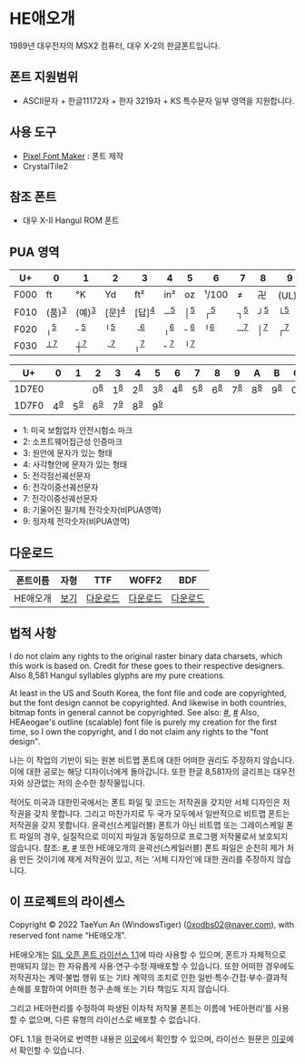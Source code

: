 # HE애오개
1989년 대우전자의 MSX2 컴퓨터, 대우 X-2의 한글폰트입니다.

## 폰트 지원범위
* ASCII문자 + 한글11172자 + 한자 3219자 + KS 특수문자 일부 영역을 지원합니다.

## 사용 도구
* [Pixel Font Maker](https://github.com/wintiger0222/pixel-font-maker) : 폰트 제작
* CrystalTile2

## 참조 폰트
* 대우 X-II Hangul ROM 폰트

## PUA 영역

| U+ | 0                               | 1                               | 2                               | 3                               | 4                            | 5                            | 6                            | 7                            | 8                            | 9                               | A                               | B                            | C                            | D                            | E                               | F                               |
|------|---------------------------------|---------------------------------|---------------------------------|---------------------------------|------------------------------|------------------------------|------------------------------|------------------------------|------------------------------|---------------------------------|---------------------------------|------------------------------|------------------------------|------------------------------|---------------------------------|---------------------------------|
| F000 | ft                              | °K                              | Yd                              | ft²                             | in²                          | oz                           | ¹/100                        | ≠                            | 卍                           | (UL)<sup>[1](#footnote_1)</sup> | (SA)<sup>[2](#footnote_2)</sup> | (교)                         | (注)                         | (支)                         | (검)<sup>[3](#footnote_3)</sup> | (인)<sup>[3](#footnote_3)</sup> |
| F010 | (품)<sup>[3](#footnote_3)</sup> | (예)<sup>[3](#footnote_3)</sup> | [문]<sup>[4](#footnote_4)</sup> | [답]<sup>[4](#footnote_4)</sup> | ─<sup>[5](#footnote_5)</sup> | │<sup>[5](#footnote_5)</sup> | ┌<sup>[5](#footnote_5)</sup> | ┐<sup>[5](#footnote_5)</sup> | ┘<sup>[5](#footnote_5)</sup> | └<sup>[5](#footnote_5)</sup>    | ├<sup>[5](#footnote_5)</sup>    | ┬<sup>[5](#footnote_5)</sup> | ┤<sup>[5](#footnote_5)</sup> | ┴<sup>[5](#footnote_5)</sup> | ┼<sup>[5](#footnote_5)</sup>    | ╶<sup>[5](#footnote_5)</sup>    |
| F020 | ╷<sup>[5](#footnote_5)</sup>    | ╴<sup>[5](#footnote_5)</sup>    | ╵<sup>[5](#footnote_5)</sup>    | ╶<sup>[6](#footnote_6)</sup>    | ╷<sup>[6](#footnote_6)</sup> | ╴<sup>[6](#footnote_6)</sup> | ╵<sup>[6](#footnote_6)</sup> | ─<sup>[7](#footnote_7)</sup> | │<sup>[7](#footnote_7)</sup> | ┌<sup>[7](#footnote_7)</sup>    | ┐<sup>[7](#footnote_7)</sup>    | ┘<sup>[7](#footnote_7)</sup> | └<sup>[7](#footnote_7)</sup> | ├<sup>[7](#footnote_7)</sup> | ┬<sup>[7](#footnote_7)</sup>    | ┤<sup>[7](#footnote_7)</sup>    |
| F030 | ┴<sup>[7](#footnote_7)</sup>    | ┼<sup>[7](#footnote_7)</sup>    | ╶<sup>[7](#footnote_7)</sup>    | ╷<sup>[7](#footnote_7)</sup>    | ╴<sup>[7](#footnote_7)</sup> | ╵<sup>[7](#footnote_7)</sup> |                              |                              |                              |                                 |                                 |                              |                              |                              |                                 |                                 |

| U+   | 0                            | 1                            | 2                            | 3                            | 4                            | 5                            | 6                            | 7                            | 8                            | 9                            | A                            | B                            | C                            | D                            | E                            | F                            |
|-------|------------------------------|------------------------------|------------------------------|------------------------------|------------------------------|------------------------------|------------------------------|------------------------------|------------------------------|------------------------------|------------------------------|------------------------------|------------------------------|------------------------------|------------------------------|------------------------------|
| 1D7E0 |                              |                              | 0<sup>[8](#footnote_8)</sup> | 1<sup>[8](#footnote_8)</sup> | 2<sup>[8](#footnote_8)</sup> | 3<sup>[8](#footnote_8)</sup> | 4<sup>[8](#footnote_8)</sup> | 5<sup>[8](#footnote_8)</sup> | 6<sup>[8](#footnote_8)</sup> | 7<sup>[8](#footnote_8)</sup> | 8<sup>[8](#footnote_8)</sup> | 9<sup>[8](#footnote_8)</sup> | 0<sup>[9](#footnote_9)</sup> | 1<sup>[9](#footnote_9)</sup> | 2<sup>[9](#footnote_9)</sup> | 3<sup>[9](#footnote_9)</sup> |
| 1D7F0 | 4<sup>[9](#footnote_9)</sup> | 5<sup>[9](#footnote_9)</sup> | 6<sup>[9](#footnote_9)</sup> | 7<sup>[9](#footnote_9)</sup> | 8<sup>[9](#footnote_9)</sup> | 9<sup>[9](#footnote_9)</sup> |                              |                              |                              |                              |                              |                              |                              |                              |                              |                              |

* <a name="footnote_1">1</a>: 미국 보험업자 안전시험소 마크
* <a name="footnote_2">2</a>: 소프트웨어접근성 인증마크
* <a name="footnote_3">3</a>: 원안에 문자가 있는 형태
* <a name="footnote_4">4</a>: 사각형안에 문자가 있는 형태
* <a name="footnote_5">5</a>: 전각점선궤선문자
* <a name="footnote_6">6</a>: 전각이중선궤선문자
* <a name="footnote_7">7</a>: 전각이중선궤선문자
* <a name="footnote_8">8</a>: 기울어진 필기체 전각숫자(비PUA영역)
* <a name="footnote_9">9</a>: 정자체 전각숫자(비PUA영역)

## 다운로드

| 폰트이름 | 자형 | TTF |  WOFF2 |  BDF |
| ------- | ---- | ---- | ---- | ---- |
| HE애오개 | [보기](https://lsfont.quiple.dev/#https://wintiger0222.github.io/Silhoua_font/HEAeogae/HEAeogae.ttf)  | [다운로드](https://wintiger0222.github.io/Silhoua_font/HEAeogae/HEAeogae.ttf)   | [다운로드](https://wintiger0222.github.io/Silhoua_font/HEAeogae/HEAeogae.woff2)    | [다운로드](https://wintiger0222.github.io/Silhoua_font/HEAeogae/HEAeogae.bdf)    |

## 법적 사항
I do not claim any rights to the original raster binary data charsets, which this work is based on. Credit for these goes to their respective designers. Also 8,581 Hangul syllables glyphs are my pure creations.

At least in the US and South Korea, the font file and code are copyrighted, but the font design cannot be copyrighted. And likewise in both countries, bitmap fonts in general cannot be copyrighted. See also: [#](https://int10h.org/oldschool-pc-fonts/readme/#legal_stuff), [#](http://kasanlaw.com/bbs/board.php?bo_table=sub04_2&wr_id=226) Also, HEAeogae's outline (scalable) font file is purely my creation for the first time, so I own the copyright, and I do not claim any rights to the "font design".

나는 이 작업의 기반이 되는 원본 비트맵 폰트에 대한 어떠한 권리도 주장하지 않습니다. 이에 대한 공로는 해당 디자이너에게 돌아갑니다. 또한 한글 8,581자의 글리프는 대우전자와 상관없는 저의 순수한 창작물입니다.

적어도 미국과 대한민국에서는 폰트 파일 및 코드는 저작권을 갖지만 서체 디자인은 저작권을 갖지 못합니다. 그리고 마찬가지로 두 국가 모두에서 일반적으로 비트맵 폰트는 저작권을 갖지 못합니다. 윤곽선(스케일러블) 폰트가 아닌 비트맵 또는 그레이스케일 폰트 파일의 경우, 실질적으로 이미지 파일과 동일하므로 프로그램 저작물로서 보호되지 않습니다. 참조: [#](https://int10h.org/oldschool-pc-fonts/readme/#legal_stuff), [#](http://kasanlaw.com/bbs/board.php?bo_table=sub04_2&wr_id=226) 또한 HE애오개의 윤곽선(스케일러블) 폰트 파일은 순전히 제가 처음 만든 것이기에 제게 저작권이 있고, 저는 ‘서체 디자인’에 대한 권리를 주장하지 않습니다.

## 이 프로젝트의 라이센스
Copyright © 2022 TaeYun An (WindowsTiger) (0xodbs02@naver.com), with reserved font name “HE애오개”.

HE애오개는 [SIL 오픈 폰트 라이선스 1.1](https://scripts.sil.org/cms/scripts/page.php?site_id=nrsi&id=OFL)에 따라 사용할 수 있으며, 폰트가 자체적으로 판매되지 않는 한 자유롭게 사용·연구·수정·재배포할 수 있습니다. 또한 어떠한 경우에도 저작권자는 계약·불법 행위 또는 기타 계약의 조치로 인한 일반·특수·간접·부수·결과적 손해를 포함하여 어떠한 청구·손해 또는 기타 책임도 지지 않습니다.

그리고 HE아현리를 수정하여 파생된 이차적 저작물 폰트는 이름에 ‘HE아현리’를 사용할 수 없으며, 다른 유형의 라이선스로 배포할 수 없습니다.

OFL 1.1을 한국어로 번역한 내용은 [이곳](LICENSE_ko.md)에서 확인할 수 있으며, 라이선스 원문은 [이곳](LICENSE.md)에서 확인할 수 있습니다.
